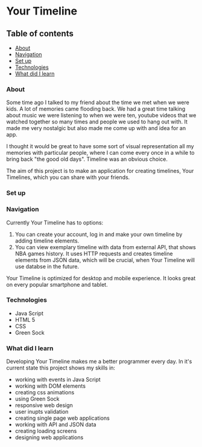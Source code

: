 # Your Timeline 

## Table of contents
* [About](#about)
* [Navigation](#navigation)
* [Set up](#set-up)
* [Technologies](#technologies)
* [What did I learn](#whatDidILearn)


### About

Some time ago I talked to my friend about the time we met when we were kids. A lot of memories came flooding back. We had a great time talking about music we were listening to when we were ten, youtube videos that we watched together so many times and people we used to hang out with. It made me very nostalgic but also made me come up with and idea for an app. 

I thought it would be great to have some sort of visual representation all my memories with particular people, where I can come every once in a while to bring back "the good old days". Timeline was an obvious choice.

The aim of this project is to make an application for creating timelines, Your Timelines, which you can share with your friends.

### Set up


### Navigation

Currently Your Timeline has to options:

1. You can create your account, log in and make your own timeline by adding timeline elements. 
2. You can view exemplary timeline with data from external API, that shows NBA games history. It uses HTTP requests and creates timeline elements from JSON data, which will be crucial, when Your Timeline will use databse in the future.

Your Timeline is optimized for desktop and mobile experience. It looks great on every popular smartphone and tablet.

### Technologies

- Java Script
- HTML 5
- CSS 
- Green Sock 

### What did I learn

Developing Your Timeline makes me a better programmer every day. In it's current state this project shows my skills in:
- working with events in Java Script
- working with DOM elements
- creating css animations
- using Green Sock
- responsive web design
- user inupts validation
- creating single page web applications
- working with API and JSON data
- creating loading screens
- designing web applications
